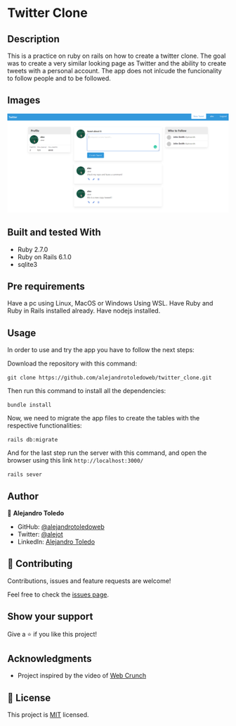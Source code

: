 # Twitter Clone

## Description

This is a practice on ruby on rails on how to create a twitter clone.
The goal was to create a very similar looking page as Twitter and the ability to create tweets with a personal account.
The app does not inlcude the funcionality to follow people and to be followed.

## Images

![](./app/assets/images/screenshot-twitter.png)

## Built and tested With

- Ruby 2.7.0
- Ruby on Rails 6.1.0
- sqlite3

## Pre requirements

Have a pc using Linux, MacOS or Windows Using WSL.
Have Ruby and Ruby in Rails installed already.
Have nodejs installed. 

## Usage

In order to use and try the app you have to follow the next steps:

Download the repository with this command:

`git clone https://github.com/alejandrotoledoweb/twitter_clone.git`

Then run this command to install all the dependencies:

`bundle install`

Now, we need to migrate the app files to create the tables with the respective functionalities:

`rails db:migrate`

And for the last step run the server with this command, and open the browser using this link `http://localhost:3000/`

`rails sever`

## Author

👤 **Alejandro Toledo**

- GitHub: [@alejandrotoledoweb](https://github.com/alejandrotoledoweb)
- Twitter: [@alejot](https://twitter.com/alejot) 
- LinkedIn: [Alejandro Toledo](https://www.linkedin.com/in/alejandro-toledo-3b444b109/) 

## 🤝 Contributing

Contributions, issues and feature requests are welcome!

Feel free to check the [issues page](https://github.com/alejandrotoledoweb/twitter_clone/issues).

## Show your support

Give a ⭐️ if you like this project!

## Acknowledgments

- Project inspired by the video of [Web Crunch](https://www.youtube.com/watch?v=5gUysPm64a4&t=946s)

## 📝 License

This project is [MIT](https://opensource.org/licenses/MIT) licensed.
